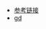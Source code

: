 - [参考链接](https://blog.csdn.net/weixin_30333885/article/details/98934524?spm=1001.2101.3001.6650.4&utm_medium=distribute.pc_relevant.none-task-blog-2%7Edefault%7ECTRLIST%7ERate-4-98934524-blog-106607698.pc_relevant_3mothn_strategy_recovery&depth_1-utm_source=distribute.pc_relevant.none-task-blog-2%7Edefault%7ECTRLIST%7ERate-4-98934524-blog-106607698.pc_relevant_3mothn_strategy_recovery&utm_relevant_index=9)
- [gd](https://www.mongodb.com/docs/manual/reference/log-messages/)